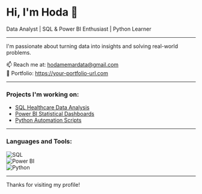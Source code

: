 # Hi, I'm Hoda 👋

Data Analyst | SQL & Power BI Enthusiast | Python Learner

---

I'm passionate about turning data into insights and solving real-world problems.

📫 Reach me at: hodamemardata@gmail.com  
🔗 Portfolio: https://your-portfolio-url.com  

---

### Projects I'm working on:

- [SQL Healthcare Data Analysis](https://github.com/hodamemardata/sql-healthcare-analysis)  
- [Power BI Statistical Dashboards](https://github.com/hodamemardata/powerbi-statistics-dashboards)  
- [Python Automation Scripts](https://github.com/hodamemardata/python-excel-sql-automation)  

---

### Languages and Tools:

![SQL](https://img.shields.io/badge/SQL-1572B6?style=for-the-badge&logo=postgresql&logoColor=white)  
![Power BI](https://img.shields.io/badge/Power_BI-F2C811?style=for-the-badge&logo=microsoft-power-bi&logoColor=black)  
![Python](https://img.shields.io/badge/Python-3776AB?style=for-the-badge&logo=python&logoColor=white)

---

Thanks for visiting my profile!
